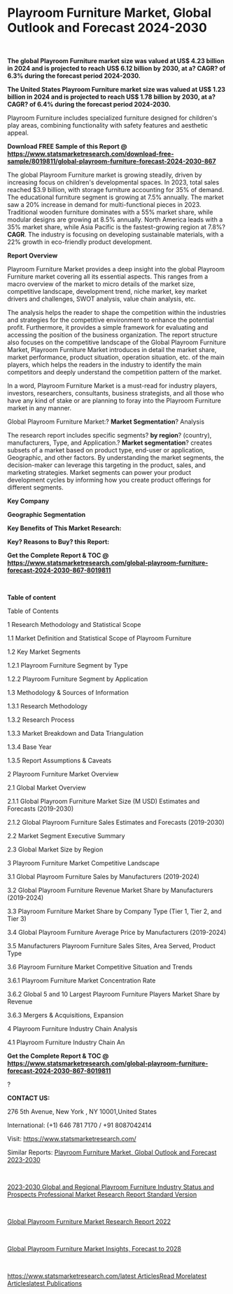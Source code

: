 <h1>Playroom Furniture Market, Global Outlook and Forecast 2024-2030</h1><br/><p><strong>The global Playroom Furniture market size was valued at US$ 4.23 billion in 2024 and is projected to reach US$ 6.12 billion by 2030, at a? <strong>CAGR</strong>? of 6.3% during the forecast period 2024-2030.</strong></p>
 
 
 
 <p><strong>The United States Playroom Furniture market size was valued at US$ 1.23 billion in 2024 and is projected to reach US$ 1.78 billion by 2030, at a? <strong>CAGR</strong>? of 6.4% during the forecast period 2024-2030.</strong></p>
 
 
 
 <p>Playroom Furniture includes specialized furniture designed for children&#39;s play areas, combining functionality with safety features and aesthetic appeal.</p>
 
 
 
 <p><strong>Download FREE Sample of this Report @ <a href="https://www.statsmarketresearch.com/download-free-sample/8019811/global-playroom-furniture-forecast-2024-2030-867">https://www.statsmarketresearch.com/download-free-sample/8019811/global-playroom-furniture-forecast-2024-2030-867</a></strong></p>
 
 
 
 <p>The global Playroom Furniture market is growing steadily, driven by increasing focus on children&#39;s developmental spaces. In 2023, total sales reached $3.9 billion, with storage furniture accounting for 35% of demand. The educational furniture segment is growing at 7.5% annually. The market saw a 20% increase in demand for multi-functional pieces in 2023. Traditional wooden furniture dominates with a 55% market share, while modular designs are growing at 8.5% annually. North America leads with a 35% market share, while Asia Pacific is the fastest-growing region at 7.8%? <strong><strong>CAGR</strong></strong>. The industry is focusing on developing sustainable materials, with a 22% growth in eco-friendly product development.</p>
 
 
 
 <p><strong>Report Overview</strong></p>
 
 
 
 <p>Playroom Furniture Market provides a deep insight into the global Playroom Furniture market covering all its essential aspects. This ranges from a macro overview of the market to micro details of the market size, competitive landscape, development trend, niche market, key market drivers and challenges, SWOT analysis, value chain analysis, etc.</p>
 
 
 
 <p>The analysis helps the reader to shape the competition within the industries and strategies for the competitive environment to enhance the potential profit. Furthermore, it provides a simple framework for evaluating and accessing the position of the business organization. The report structure also focuses on the competitive landscape of the Global Playroom Furniture Market, Playroom Furniture Market introduces in detail the market share, market performance, product situation, operation situation, etc. of the main players, which helps the readers in the industry to identify the main competitors and deeply understand the competition pattern of the market.</p>
 
 
 
 <p>In a word, Playroom Furniture Market is a must-read for industry players, investors, researchers, consultants, business strategists, and all those who have any kind of stake or are planning to foray into the Playroom Furniture market in any manner.</p>
 
 
 
 <p>Global Playroom Furniture Market:? <strong>Market Segmentation</strong>? Analysis</p>
 
 
 
 <p>The research report includes specific segments? <strong>by region</strong>? (country), manufacturers, Type, and Application.? <strong>Market segmentation</strong>? creates subsets of a market based on product type, end-user or application, Geographic, and other factors. By understanding the market segments, the decision-maker can leverage this targeting in the product, sales, and marketing strategies. Market segments can power your product development cycles by informing how you create product offerings for different segments.</p>
 
 
 
 <p><strong>Key Company</strong></p>
 
 
 
 <p><strong>Geographic Segmentation</strong></p>
 
 
 
 <p><strong>Key Benefits of This Market Research:</strong></p>
 
 
 
 <p><strong>Key? <strong>Reasons to Buy</strong>? this Report:</strong></p>
 
 
 
 <div><b>Get the Complete Report & TOC @ <a href="https://www.statsmarketresearch.com/global-playroom-furniture-forecast-2024-2030-867-8019811">https://www.statsmarketresearch.com/global-playroom-furniture-forecast-2024-2030-867-8019811</a></b></div>
 
 
 
 <p><br />
 
 <b>Table of content</b></p>
 
 
 
 <p>Table of Contents<br />
 
 1 Research Methodology and Statistical Scope<br />
 
 1.1 Market Definition and Statistical Scope of Playroom Furniture<br />
 
 1.2 Key Market Segments<br />
 
 1.2.1 Playroom Furniture Segment by Type<br />
 
 1.2.2 Playroom Furniture Segment by Application<br />
 
 1.3 Methodology & Sources of Information<br />
 
 1.3.1 Research Methodology<br />
 
 1.3.2 Research Process<br />
 
 1.3.3 Market Breakdown and Data Triangulation<br />
 
 1.3.4 Base Year<br />
 
 1.3.5 Report Assumptions & Caveats<br />
 
 2 Playroom Furniture Market Overview<br />
 
 2.1 Global Market Overview<br />
 
 2.1.1 Global Playroom Furniture Market Size (M USD) Estimates and Forecasts (2019-2030)<br />
 
 2.1.2 Global Playroom Furniture Sales Estimates and Forecasts (2019-2030)<br />
 
 2.2 Market Segment Executive Summary<br />
 
 2.3 Global Market Size by Region<br />
 
 3 Playroom Furniture Market Competitive Landscape<br />
 
 3.1 Global Playroom Furniture Sales by Manufacturers (2019-2024)<br />
 
 3.2 Global Playroom Furniture Revenue Market Share by Manufacturers (2019-2024)<br />
 
 3.3 Playroom Furniture Market Share by Company Type (Tier 1, Tier 2, and Tier 3)<br />
 
 3.4 Global Playroom Furniture Average Price by Manufacturers (2019-2024)<br />
 
 3.5 Manufacturers Playroom Furniture Sales Sites, Area Served, Product Type<br />
 
 3.6 Playroom Furniture Market Competitive Situation and Trends<br />
 
 3.6.1 Playroom Furniture Market Concentration Rate<br />
 
 3.6.2 Global 5 and 10 Largest Playroom Furniture Players Market Share by Revenue<br />
 
 3.6.3 Mergers & Acquisitions, Expansion<br />
 
 4 Playroom Furniture Industry Chain Analysis<br />
 
 4.1 Playroom Furniture Industry Chain An</p>
 
 
 
 <div><b>Get the Complete Report & TOC @ <a href="https://www.statsmarketresearch.com/global-playroom-furniture-forecast-2024-2030-867-8019811">https://www.statsmarketresearch.com/global-playroom-furniture-forecast-2024-2030-867-8019811</a></b></div>
 
 
 
 <p>? </p>
 
 
 
 <p><b>CONTACT US:</b><br />
 
 276 5th Avenue, New York , NY 10001,United States<br />
 
 International: (+1) 646 781 7170 / +91 8087042414<br />
 
 Visit: <a href="https://www.statsmarketresearch.com/">https://www.statsmarketresearch.com/</a><br />
 
 Similar Reports: <a href="https://www.statsmarketresearch.com/global-playroom-furniture-forecast-2024-2030-867-8019811">Playroom Furniture Market, Global Outlook and Forecast 2023-2030</a><br />
 
 <br />
 
 <a href="https://www.statsmarketresearch.com/global-playroom-furniture-forecast-2024-2030-867-8019811">2023-2030 Global and Regional Playroom Furniture Industry Status and Prospects Professional Market Research Report Standard Version</a><br />
 
 <br />
 
 <a href="https://www.statsmarketresearch.com/global-playroom-furniture-forecast-2024-2030-867-8019811">Global Playroom Furniture Market Research Report 2022</a><br />
 
 <br />
 
 <a href="https://www.statsmarketresearch.com/global-playroom-furniture-forecast-2024-2030-867-8019811">Global Playroom Furniture Market Insights, Forecast to 2028</a><br />
 
 <br />
 
 <a href="https://gyeongbokgung.com">https://www.statsmarketresearch.com/</a><a href="https://hallyeomaritime.com">latest Articles</a><a href="https://jingwansa.com">Read More</a><a href="https://nguoiviet.jp/">latest Articles</a><a href="https://www.intelmarketresearch.com/">latest Publications</a></p>